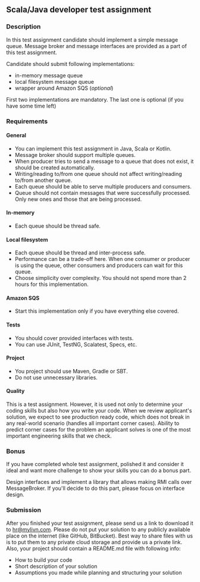 ## Scala/Java developer test assignment

### Description
In this test assignment candidate should implement a simple message queue.
Message broker and message interfaces are provided as a part of this test assignment.

Candidate should submit following implementations:
* in-memory message queue 
* local filesystem message queue
* wrapper around Amazon SQS (_optional_)

First two implementations are mandatory. The last one is optional (if you have some time left)

### Requirements

#### General
* You can implement this test assignment in Java, Scala or Kotlin. 
* Message broker should support multiple queues.
* When producer tries to send a message to a queue that does not exist, it should be created automatically.
* Writing/reading to/from one queue should not affect writing/reading to/from another queue.
* Each queue should be able to serve multiple producers and consumers.
* Queue should not contain messages that were successfully processed. Only new ones and those that are being processed.

#### In-memory
* Each queue should be thread safe.

#### Local filesystem
* Each queue should be thread and inter-process safe. 
* Performance can be a trade-off here. When one consumer or producer is using the queue, other consumers and producers can wait for this queue.
* Choose simplicity over complexity. You should not spend more than 2 hours for this implementation.

#### Amazon SQS
* Start this implementation only if you have everything else covered.

#### Tests
* You should cover provided interfaces with tests.
* You can use JUnit, TestNG, Scalatest, Specs, etc.

#### Project
* You project should use Maven, Gradle or SBT.
* Do not use unnecessary libraries.

#### Quality
This is a test assignment. However, it is used not only to determine your coding skills but also how you write your code.
When we review applicant's solution, we expect to see production ready code, which does not break in any real-world scenario (handles all important corner cases). Ability to predict corner cases for the problem an applicant solves is one of the most important engineering skills that we check.

### Bonus
If you have completed whole test assignment, polished it and consider it ideal and want more challenge to show your skills you can do a bonus part.

Design interfaces and implement a library that allows making RMI calls over MessageBroker. If you'll decide to do this part, please focus on interface design.   

### Submission
After you finished your test assignment, please send us a link to download it to hr@mylivn.com. Please do not put your solution to any publicly available place on the internet (like GitHub, BitBucket). Best way to share files with us is to put them to any private cloud storage and provide us a private link.
Also, your project should contain a README.md file with following info:
* How to build your code
* Short description of your solution
* Assumptions you made while planning and structuring your solution  